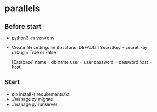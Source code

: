 # parallels

## Before start
* python3 -m venv env
* Create file settings.ini
Structure:
  [DEFAULT]
    SecretKey = secret_key
    debug = True or False

  [Database]
    name = db name
    user = user
    password = password
    host = host


## Start
* pip install -r requirements.txt
* ./manage.py migrate
* ./manage.py runserver <port>
